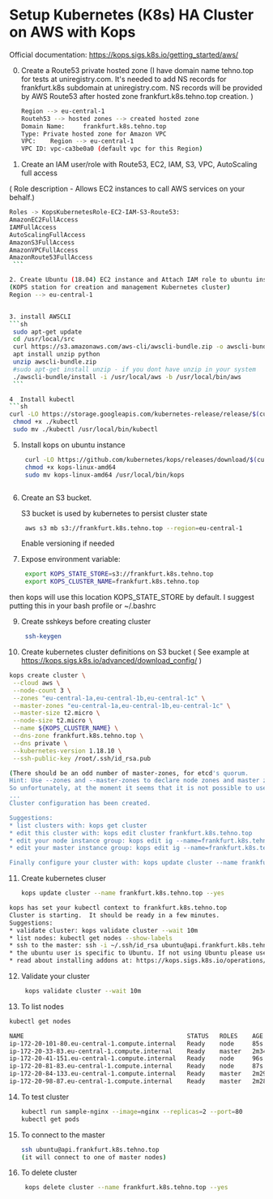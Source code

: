 # Setup Kubernetes (K8s) HA Cluster on AWS with Kops

Official documentation: https://kops.sigs.k8s.io/getting_started/aws/


0. Create a Route53 private hosted zone (I have domain name tehno.top for tests at uniregistry.com. It's needed to add NS records for frankfurt.k8s subdomain at uniregistry.com. NS records will be provided by AWS Route53 after hosted zone frankfurt.k8s.tehno.top creation. )

   ```sh
   Region --> eu-central-1
   Routeh53 --> hosted zones --> created hosted zone  
   Domain Name: 	frankfurt.k8s.tehno.top  
   Type: Private hosted zone for Amazon VPC
   VPC:    Region --> eu-central-1
   VPC ID: vpc-ca3be0a0 (default vpc for this Region)
    ```
1. Create an IAM user/role  with Route53, EC2, IAM, S3, VPC, AutoScaling full access

( Role description - Allows EC2 instances to call AWS services on your behalf.)
   ```sh
Roles -> KopsKubernetesRole-EC2-IAM-S3-Route53:
AmazonEC2FullAccess
IAMFullAccess
AutoScalingFullAccess
AmazonS3FullAccess
AmazonVPCFullAccess
AmazonRoute53FullAccess
    ```

2. Create Ubuntu (18.04) EC2 instance and Attach IAM role to ubuntu instance
(KOPS station for creation and management Kubernetes cluster)
 Region --> eu-central-1


3. install AWSCLI
   ```sh
    sudo apt-get update
    cd /usr/local/src
    curl https://s3.amazonaws.com/aws-cli/awscli-bundle.zip -o awscli-bundle.zip
    apt install unzip python
    unzip awscli-bundle.zip
    #sudo apt-get install unzip - if you dont have unzip in your system
    ./awscli-bundle/install -i /usr/local/aws -b /usr/local/bin/aws
    ```

4  Install kubectl 
   ```sh
   curl -LO https://storage.googleapis.com/kubernetes-release/release/$(curl -s https://storage.googleapis.com/kubernetes-release/release/stable.txt)/bin/linux/amd64/kubectl
    chmod +x ./kubectl
    sudo mv ./kubectl /usr/local/bin/kubectl
   ```

5. Install kops on ubuntu instance
   ```sh
    curl -LO https://github.com/kubernetes/kops/releases/download/$(curl -s https://api.github.com/repos/kubernetes/kops/releases/latest | grep tag_name | cut -d '"' -f 4)/kops-linux-amd64
    chmod +x kops-linux-amd64
    sudo mv kops-linux-amd64 /usr/local/bin/kops



7. Create an S3 bucket.

   S3 bucket is used by kubernetes to persist cluster state
   ```sh
    aws s3 mb s3://frankfurt.k8s.tehno.top --region=eu-central-1
   ```
   Enable versioning if needed
   
8. Expose environment variable:
   ```sh
    export KOPS_STATE_STORE=s3://frankfurt.k8s.tehno.top
    export KOPS_CLUSTER_NAME=frankfurt.k8s.tehno.top
   ```
 then kops will use this location KOPS_STATE_STORE by default. 
 I suggest putting this in your bash profile or ~/.bashrc
 
9. Create sshkeys before creating cluster
   ```sh
    ssh-keygen
   ```

10. Create kubernetes cluster definitions on S3 bucket
  ( See example at https://kops.sigs.k8s.io/advanced/download_config/ )

   ```sh
   kops create cluster \
    --cloud aws \
    --node-count 3 \
    --zones "eu-central-1a,eu-central-1b,eu-central-1c" \
    --master-zones "eu-central-1a,eu-central-1b,eu-central-1c" \
    --master-size t2.micro \
    --node-size t2.micro \
    --name ${KOPS_CLUSTER_NAME} \
    --dns-zone frankfurt.k8s.tehno.top \
    --dns private \
    --kubernetes-version 1.18.10 \
    --ssh-public-key /root/.ssh/id_rsa.pub
 
(There should be an odd number of master-zones, for etcd's quorum. 
Hint: Use --zones and --master-zones to declare node zones and master zones separately. 
So unfortunately, at the moment it seems that it is not possible to use kops out of the box in an AWS region with only 2 AZ.)
...
Cluster configuration has been created.

Suggestions:
 * list clusters with: kops get cluster
 * edit this cluster with: kops edit cluster frankfurt.k8s.tehno.top
 * edit your node instance group: kops edit ig --name=frankfurt.k8s.tehno.top nodes
 * edit your master instance group: kops edit ig --name=frankfurt.k8s.tehno.top master-eu-central-1a

Finally configure your cluster with: kops update cluster --name frankfurt.k8s.tehno.top --yes
   ```


11. Create kubernetes cluser
    ```sh
    kops update cluster --name frankfurt.k8s.tehno.top --yes
      ``` 

 
   ```sh
kops has set your kubectl context to frankfurt.k8s.tehno.top
Cluster is starting.  It should be ready in a few minutes.
Suggestions:
 * validate cluster: kops validate cluster --wait 10m
 * list nodes: kubectl get nodes --show-labels
 * ssh to the master: ssh -i ~/.ssh/id_rsa ubuntu@api.frankfurt.k8s.tehno.top
 * the ubuntu user is specific to Ubuntu. If not using Ubuntu please use the appropriate user based on your OS.
 * read about installing addons at: https://kops.sigs.k8s.io/operations/addons.
   ``` 

12. Validate your cluster

     ```sh
      kops validate cluster --wait 10m 
    ``` 


13. To list nodes

   ```sh
   kubectl get nodes
   
   NAME                                             STATUS   ROLES    AGE     VERSION
ip-172-20-101-80.eu-central-1.compute.internal   Ready    node     85s     v1.18.10
ip-172-20-33-83.eu-central-1.compute.internal    Ready    master   2m34s   v1.18.10
ip-172-20-41-151.eu-central-1.compute.internal   Ready    node     96s     v1.18.10
ip-172-20-81-83.eu-central-1.compute.internal    Ready    node     87s     v1.18.10
ip-172-20-84-133.eu-central-1.compute.internal   Ready    master   2m29s   v1.18.10
ip-172-20-98-87.eu-central-1.compute.internal    Ready    master   2m28s   v1.18.10
   ```


14. To test cluster
    ```sh
    kubectl run sample-nginx --image=nginx --replicas=2 --port=80
    kubectl get pods
    ```
    
15. To connect to the master
    ```sh
    ssh ubuntu@api.frankfurt.k8s.tehno.top
    (it will connect to one of master nodes)
    ```    
    
16. To delete cluster
    ```sh
     kops delete cluster --name frankfurt.k8s.tehno.top --yes
    ```

